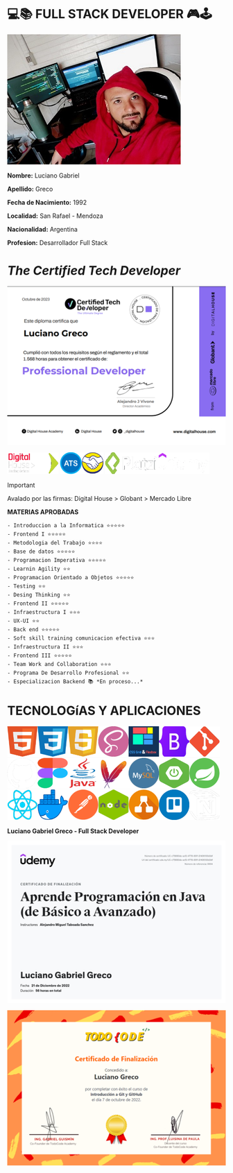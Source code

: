 **💻📚 FULL STACK DEVELOPER 🎮🕹**
========================

<img src ="./img/LucianoGreco.jpeg" width="400">

**Nombre:** Luciano Gabriel

**Apellido:** Greco 

**Fecha de Nacimiento:** 1992

**Localidad:** San Rafael - Mendoza

**Nacionalidad:** Argentina

**Profesion:** Desarrollador Full Stack


*The Certified Tech Developer* 
===============================

![](./img/certified%20tech%20developer.png)

<img src ="./img/digital%20house.png" height="50"><img src ="./img/globant.png" width="50" height="50">
<img src ="./img/ats.png" width="50" height="50"><img src ="./img/mercadoLibre.png" width="50" height="50">
<img src ="./img/platzi.png" height="50" width="120"><img src ="./img/udemy.png" height="50" width="120">

> [!IMPORTANT]
> Avalado por las firmas: Digital House > Globant > Mercado Libre

**MATERIAS APROBADAS** 

    - Introduccion a la Informatica ⭐⭐⭐⭐⭐
    - Frontend I ⭐⭐⭐⭐⭐
    - Metodologia del Trabajo ⭐⭐⭐⭐
    - Base de datos ⭐⭐⭐⭐⭐
    - Programacion Imperativa ⭐⭐⭐⭐⭐
    - Learnin Agility ⭐⭐
    - Programacion Orientado a Objetos ⭐⭐⭐⭐⭐
    - Testing ⭐⭐
    - Desing Thinking ⭐⭐
    - Frontend II ⭐⭐⭐⭐⭐
    - Infraestructura I ⭐⭐⭐
    - UX-UI ⭐⭐
    - Back end ⭐⭐⭐⭐⭐
    - Soft skill training comunicacion efectiva ⭐⭐⭐
    - Infraestructura II ⭐⭐⭐
    - Frontend III ⭐⭐⭐⭐⭐
    - Team Work and Collaboration ⭐⭐⭐
    - Programa De Desarrollo Profesional ⭐⭐
    - Especializacion Backend 📚 *En proceso...*

**TECNOLOGíAS Y APLICACIONES**
==============================

<img src ="./img/html.png" width="70" height="70"><img src ="./img/css.png" width="70" height="70"><img src ="./img/javaScript.png" width="70" height="70"><img src ="./img/sass.png" width="70" height="70"><img src ="./img/grid&flexbox.png" width="70" height="70"><img src ="./img/bootstrap.png" width="70" height="70"><img src ="./img/git.png" width="70" height="70"><img src ="./img/github.png" width="70" height="70"><img src ="./img/figma.png" width="70" height="70"><img src ="./img/Java.png" width="70" height="70"><img src ="./img/maven.png" width="70" height="70"><img src ="./img/mysql.png" width="70" height="70"><img src ="./img/springBoot.png" width="70" height="70"><img src ="./img/spring.png" width="70" height="70"><img src ="./img/React.png" width="70" height="70"><img src ="./img/docker.png" width="70" height="70"><img src ="./img/postman.png" width="70" height="70"><img src ="./img/nodejs.png" width="70" height="70"><img src ="./img/diagrams.png" width="70" height="70"><img src ="./img/trello.png" width="70" height="70"><img src ="./img/notion.png" width="70" height="70"> 
 

**Luciano Gabriel Greco - Full Stack Developer**

![](./img/atsCertificado.png)

![](./img/todoCodeCertificado.png)